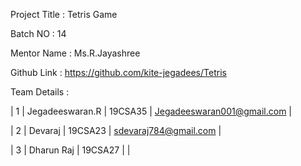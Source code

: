 Project Title : Tetris Game

Batch NO : 14

Mentor Name : Ms.R.Jayashree

Github Link : https://github.com/kite-jegadees/Tetris

Team Details :

| 1  | Jegadeeswaran.R  | 19CSA35 | Jegadeeswaran001@gmail.com  |

| 2  | Devaraj  | 19CSA23  | sdevaraj784@gmail.com  |

| 3  | Dharun Raj  | 19CSA27  |   |
